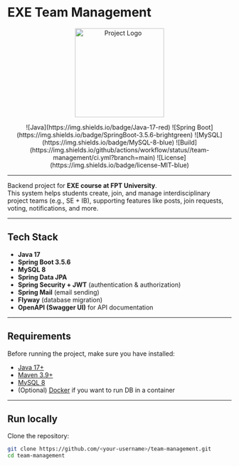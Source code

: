 # EXE Team Management

<p align="center">
  <img src="https://your-image-link/logo.png" alt="Project Logo" width="200"/>
</p>

<p align="center">
  <!-- Badges -->
  ![Java](https://img.shields.io/badge/Java-17-red)
  ![Spring Boot](https://img.shields.io/badge/SpringBoot-3.5.6-brightgreen)
  ![MySQL](https://img.shields.io/badge/MySQL-8-blue)
  ![Build](https://img.shields.io/github/actions/workflow/status/<your-username>/team-management/ci.yml?branch=main)
  ![License](https://img.shields.io/badge/license-MIT-blue)
</p>

---

Backend project for **EXE course at FPT University**.  
This system helps students create, join, and manage interdisciplinary project teams (e.g., SE + IB), 
supporting features like posts, join requests, voting, notifications, and more.

---

## Tech Stack
- **Java 17**
- **Spring Boot 3.5.6**
- **MySQL 8**
- **Spring Data JPA**
- **Spring Security + JWT** (authentication & authorization)
- **Spring Mail** (email sending)
- **Flyway** (database migration)
- **OpenAPI (Swagger UI)** for API documentation

---

##  Requirements
Before running the project, make sure you have installed:

- [Java 17+](https://www.oracle.com/java/technologies/javase/jdk17-archive-downloads.html)
- [Maven 3.9+](https://maven.apache.org/)
- [MySQL 8](https://dev.mysql.com/downloads/mysql/)
- (Optional) [Docker](https://www.docker.com/) if you want to run DB in a container

---

## Run locally

Clone the repository:

```bash
git clone https://github.com/<your-username>/team-management.git
cd team-management

